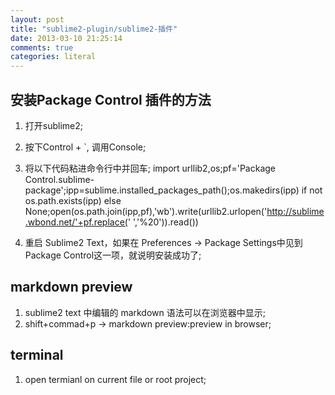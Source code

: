 ```yaml
---
layout: post
title: "sublime2-plugin/sublime2-插件"
date: 2013-03-10 21:25:14
comments: true
categories: literal
---
```


## 安装Package Control 插件的方法 ##

1. 打开sublime2;
2. 按下Control + `, 调用Console;
3. 将以下代码粘进命令行中并回车;
	import urllib2,os;pf='Package Control.sublime-package';ipp=sublime.installed_packages_path();os.makedirs(ipp) if not os.path.exists(ipp) else None;open(os.path.join(ipp,pf),'wb').write(urllib2.urlopen('http://sublime.wbond.net/'+pf.replace(' ','%20')).read())

4. 重启 Sublime2 Text，如果在 Preferences -> Package Settings中见到Package Control这一项，就说明安装成功了;


## markdown preview ##

1. sublime2 text 中编辑的 markdown 语法可以在浏览器中显示;
2. shift+commad+p -> markdown preview:preview in browser;

## terminal ##
1. open termianl on current file or root project;

